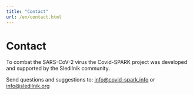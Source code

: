 ```yaml
---
title: "Contact"
url: /en/contact.html
---
```


# Contact

To combat the SARS-CoV-2 virus the Covid-SPARK project was developed and supported by the Sledilnik community.

Send questions and suggestions to: info@covid-spark.info or info@sledilnik.org